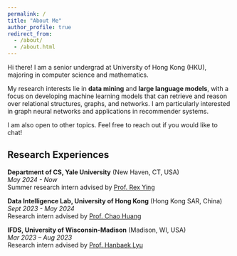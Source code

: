 ```yaml
---
permalink: /
title: "About Me"
author_profile: true
redirect_from: 
  - /about/
  - /about.html
---
```

Hi there! I am a senior undergrad at University of Hong Kong (HKU), majoring in computer science and mathematics.

My research interests lie in **data mining** and **large language models**, with a focus on developing machine learning models that can retrieve and reason over relational structures, graphs, and networks. I am particularly interested in graph neural networks and applications in recommender systems.

I am also open to other topics. Feel free to reach out if you would like to chat!

<!-- Feel free to reach out if you'd like to brainstorm ideas, discuss potential projects, or just geek out about the latest developments in our field. I'm open to other related areas as well. -->

Research Experiences
--------------------

**Department of CS, Yale University** (New Haven, CT, USA)\
*May 2024 - Now*\
Summer research intern advised by [Prof. Rex Ying](https://www.cs.yale.edu/homes/ying-rex/)

**Data Intelligence Lab, University of Hong Kong** (Hong Kong SAR, China)\
*Sept 2023 - May 2024*\
Research intern advised by [Prof. Chao Huang](https://sites.google.com/view/chaoh)

**IFDS, University of Wisconsin-Madison** (Madison, WI, USA)\
*Mar 2023 – Aug 2023*\
Research intern advised by [Prof. Hanbaek Lyu](https://hanbaeklyu.com)
